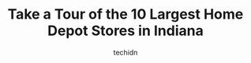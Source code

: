 ---
layout: ampstory
image: https://i0.wp.com/paketmu.com/wp-content/uploads/2023/06/the-home-depot-0-in-indiana-1686367304.jpeg?resize=640,853
author: techidn
featured: false
description: Explore the diverse Home Depot Store scene in Indiana, home to an incredible selection of 10 establishments catering to every taste. Whether youre in search of iconic favorites or undiscove
title: Take a Tour of the 10 Largest Home Depot Stores in Indiana
cover:
   title: Take a Tour of the 10 Largest Home Depot Stores in Indiana
   subtitle: RICKPATE
   background: https://paketmu.com/wp-content/uploads/2023/06/the-home-depot-0-in-indiana-1686367304.jpeg

pages: 
 - layout: thirds
   top: <h1>#1 The Home Depot</h1>
   bottom: "<p>Its not like the old days when it comes to shopping at the home Depot. You want to talk about great service awesome delivery team. Shop online and still be looking onlin</p>"
   background: https://paketmu.com/wp-content/uploads/2023/06/the-home-depot-1-in-indiana-1686367305.jpeg
   backgroundblur: true
 - layout: thirds
   top: <h1>#2 The Home Depot</h1>
   bottom: "<p>Assistant manager, Michelle, was extremely rude and unhelpful. I rarely leave reviews, this is actually only the second review I have ever left.  When I asked to speak to</p>"
   background: https://paketmu.com/wp-content/uploads/2023/06/the-home-depot-2-in-indiana-1686367306.jpeg
   cta:
      link: https://paketmu.com/take-a-tour-of-the-10-largest-home-depot-stores-in-indiana/
      text: Take a Tour of the 10 Largest Home Depot Stores in Indiana
 - layout: thirds
   top: <h1>#3 The Home Depot</h1>
   bottom: "<p>The Lima Rd. Home Depot typically has the items we need in a pinch when we are doing home projects. Weve ran to Home Depot several times a day on more than one occasio</p>"
   background: https://paketmu.com/wp-content/uploads/2023/06/the-home-depot-3-in-indiana-1686367307.jpeg
   cta:
      link: https://paketmu.com/take-a-tour-of-the-10-largest-home-depot-stores-in-indiana/
      text: Take a Tour of the 10 Largest Home Depot Stores in Indiana
 - layout: thirds
   top: <h1>#4 The Home Depot</h1>
   bottom: "<p>1624 E 165th St, Hammond, IN 46320, United States</p>"
   background: https://images.unsplash.com/photo-1547366785-564103df7e13?ixlib=rb-4.0.3&ixid=MnwxMjA3fDB8MHxwaG90by1wYWdlfHx8fGVufDB8fHx8&auto=format&fit=crop&w=640&h=853&q=80
   cta:
      link: https://paketmu.com/take-a-tour-of-the-10-largest-home-depot-stores-in-indiana/
      text: Take a Tour of the 10 Largest Home Depot Stores in Indiana
 - layout: thirds
   top: <h1>#5 The Home Depot</h1>
   bottom: "<p>1000 East, Hwy 131, Clarksville, IN 47129, United States</p>"
   background: https://images.unsplash.com/photo-1518640467707-6811f4a6ab73?ixlib=rb-4.0.3&ixid=MnwxMjA3fDB8MHxwaG90by1wYWdlfHx8fGVufDB8fHx8&auto=format&fit=crop&w=640&h=853&q=80
   cta:
      link: https://paketmu.com/take-a-tour-of-the-10-largest-home-depot-stores-in-indiana/
      text: Take a Tour of the 10 Largest Home Depot Stores in Indiana
 - layout: thirds
   top: <h1>#6 The Home Depot</h1>
   bottom: "<p>2851 E U.S. Hwy 30, Merrillville, IN 46410, United States</p>"
   background: https://images.unsplash.com/photo-1496096265110-f83ad7f96608?ixlib=rb-4.0.3&ixid=MnwxMjA3fDB8MHxwaG90by1wYWdlfHx8fGVufDB8fHx8&auto=format&fit=crop&w=640&h=853&q=80
   cta:
      link: https://paketmu.com/take-a-tour-of-the-10-largest-home-depot-stores-in-indiana/
      text: Take a Tour of the 10 Largest Home Depot Stores in Indiana
 - layout: thirds
   top: <h1>#7 The Home Depot</h1>
   bottom: "<p>960 US Hwy 41, Schererville, IN 46375, United States</p>"
   background: https://images.unsplash.com/photo-1534312527009-56c7016453e6?ixlib=rb-4.0.3&ixid=MnwxMjA3fDB8MHxwaG90by1wYWdlfHx8fGVufDB8fHx8&auto=format&fit=crop&w=640&h=853&q=80
   cta:
      link: https://paketmu.com/take-a-tour-of-the-10-largest-home-depot-stores-in-indiana/
      text: Take a Tour of the 10 Largest Home Depot Stores in Indiana
 - layout: thirds
   middle: Continue reading...
   background: https://images.unsplash.com/photo-1533998839656-76f5e4b2bccb?ixlib=rb-4.0.3&ixid=MnwxMjA3fDB8MHxwaG90by1wYWdlfHx8fGVufDB8fHx8&auto=format&fit=crop&w=640&h=853&q=80
   cta:
      link: https://paketmu.com/take-a-tour-of-the-10-largest-home-depot-stores-in-indiana/
      text: Take a Tour of the 10 Largest Home Depot Stores in Indiana
      
---